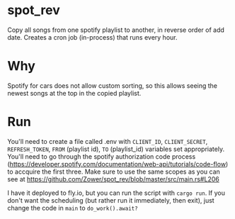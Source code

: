 # spot_rev
Copy all songs from one spotify playlist to another, in reverse order of add date. Creates a cron job (in-process) that runs every hour.

# Why
Spotify for cars does not allow custom sorting, so this allows seeing the newest songs at the top in the copied playlist.

# Run
You'll need to create a file called .env with `CLIENT_ID`, `CLIENT_SECRET`, `REFRESH_TOKEN`, `FROM` (playlist id), `TO` (playlist_id) variables set appropriately. You'll need to go through the spotify authorization code process (https://developer.spotify.com/documentation/web-api/tutorials/code-flow) to accquire the first three. Make sure to use the same scopes as you can see at https://github.com/Zower/spot_rev/blob/master/src/main.rs#L206

I have it deployed to fly.io, but you can run the script with `cargo run`. If you don't want the scheduling (but rather run it immediately, then exit), just change the code in `main` to `do_work().await?`